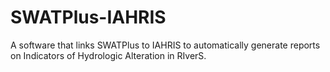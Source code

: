 # SWATPlus-IAHRIS
 A software that links SWATPlus to IAHRIS to automatically generate reports on Indicators of Hydrologic Alteration in RIverS.
